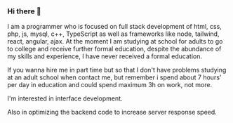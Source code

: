 ### Hi there 👋
I am a programmer who is focused on full stack development of html, css, php, js, mysql, c++, TypeScript as well as frameworks like node, tailwind, react, angular, ajax. At the moment I am studying at school for adults to go to college and receive further formal education, despite the abundance of my skills and experience, I have never received a formal education.

If you wanna hire me in part time but so that I don't have problems studying at an adult school when contact me, but remember i spend about 7 hours' per day in education and could spend maximum 3h on work, not more.

I'm interested in interface development.

Also in optimizing the backend code to increase server response speed.



<!--
**sykaax/sykaax** is a ✨ _special_ ✨ repository because its `README.md` (this file) appears on your GitHub profile.

Here are some ideas to get you started:

- 🔭 I’m currently working on ...
- 🌱 I’m currently learning ...
- 👯 I’m looking to collaborate on ...
- 🤔 I’m looking for help with ...
- 💬 Ask me about ...
- 📫 How to reach me: ...
- 😄 Pronouns: ...
- ⚡ Fun fact: ...
-->
